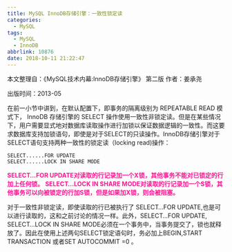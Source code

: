 ```yaml
---
title: MySQL InnoDB存储引擎：一致性锁定读
categories:
  - MySQL
tags:
  - MySQL
  - InnoDB
abbrlink: 10876
date: 2018-10-11 21:22:47
---
```


本文整理自：《MySQL技术内幕:InnoDB存储引擎》 第二版 作者：姜承尧

出版时间：2013-05

<!-- more -->

在前一小节中讲到，在默认配置下，即事务的隔离级别为 REPEATABLE READ 模式下， InnoDB 存储引擎的 SELECT 操作使用一致性非锁定读。但是在某些情况下，用户需要显式地对数据库读取操作进行加锁以保证数据逻辑的一致性。而这要求数据库支持加锁语句，即使是对于SELECT的只读操作。InnoDB存储引擎对于SELECT语句支持两种一致性的锁定读（locking read)操作：
```
SELECT......FOR UPDATE
SELECT......LOCK IN SHARE MODE
```
<font color=DeepPink>**SELECT…FOR UPDATE对读取的行记录加一个X锁，其他事务不能对已锁定的行加上任何锁。**</font>
<font color=DeepPink>**SELECT…LOCK IN SHARE MODE对读取的行记录加一个S锁，其他事务可以向被锁定的行加S锁，但是如果加X锁，则会被阻塞。**</font>

对于一致性非锁定读，即使读取的行已被执行了 SELECT…FOR UPDATE,也是可以进行读取的，这和之前讨论的情况一样。此外，SELECT…FOR UPDATE, SELECT…LOCK IN SHARE MODE必须在一个事务中，当事务提交了，锁也就释放了。因此在使用上述两句SELECT锁定语句时，务必加上BEGIN,START TRANSACTION 或者SET AUTOCOMMIT =0 。